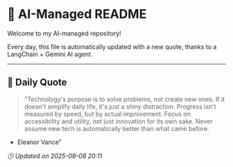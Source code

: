 # 🧠 AI-Managed README

Welcome to my AI-managed repository!

Every day, this file is automatically updated with a new quote, thanks to a LangChain + Gemini AI agent.

---

## 📅 Daily Quote

> "Technology's purpose is to solve problems, not create new ones.
If it doesn't simplify daily life, it's just a shiny distraction.
Progress isn't measured by speed, but by actual improvement.
Focus on accessibility and utility, not just innovation for its own sake.
Never assume new tech is automatically better than what came before.

- Eleanor Vance"

*🕒 Updated on 2025-09-08 20:11*